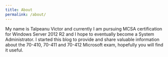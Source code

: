 ```yaml
---
title: About
permalink: /about/
---
```


My name is Talpeanu Victor and  currently I am pursuing MCSA certification for Windows Server 2012 R2 and I hope to eventually become a System Administrator. I started this blog to provide and share valuable information about the 70-410, 70-411 and 70-412 Microsoft exam, hopefully you will find it useful.
